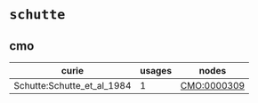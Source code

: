 # `schutte`

## cmo

| curie                      |   usages | nodes                                                     |
|----------------------------|----------|-----------------------------------------------------------|
| Schutte:Schutte_et_al_1984 |        1 | [CMO:0000309](http://purl.obolibrary.org/obo/CMO_0000309) |

